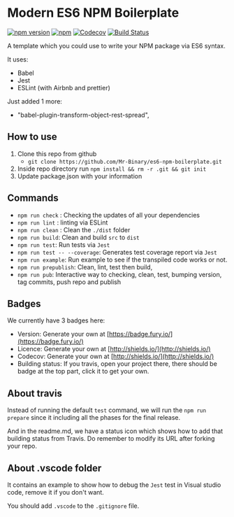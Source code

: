 # Modern ES6 NPM Boilerplate

[![npm version](https://badge.fury.io/js/veasy.svg)](https://badge.fury.io/js/veasy)
[![npm](https://img.shields.io/npm/l/express.svg)](https://www.npmjs.com/package/veasy)
[![Codecov](https://img.shields.io/codecov/c/github/codecov/example-python.svg)](https://github.com/Albert-Gao/modern-es6-npm-boilerplate)
[![Build Status](https://travis-ci.org/Albert-Gao/modern-es6-npm-boilerplate.svg?branch=master)](https://travis-ci.org/Albert-Gao/modern-es6-npm-boilerplate)

A template which you could use to write your NPM package via ES6 syntax.

It uses:

- Babel
- Jest
- ESLint (with Airbnb and prettier)

Just added 1 more:

- "babel-plugin-transform-object-rest-spread",

## How to use

1. Clone this repo from github
   - `git clone https://github.com/Mr-Binary/es6-npm-boilerplate.git`
1. Inside repo directory run `npm install && rm -r .git && git init`
1. Update package.json with your information

## Commands

- `npm run check` : Checking the updates of all your dependencies
- `npm run lint` : linting via ESLint
- `npm run clean` : Clean the `./dist` folder
- `npm run build`: Clean and build `src` to `dist`
- `npm run test`: Run tests via `Jest`
- `npm run test -- --coverage`: Generates test coverage report via `Jest`
- `npm run example`: Run example to see if the transpiled code works or not.
- `npm run prepublish`: Clean, lint, test then build,
- `npm run pub`: Interactive way to checking, clean, test, bumping version, tag commits, push repo and publish

## Badges

We currently have 3 badges here:

- Version: Generate your own at [https://badge.fury.io/](https://badge.fury.io/)
- Licence: Generate your own at [http://shields.io/](http://shields.io/)
- Codecov: Generate your own at [http://shields.io/](http://shields.io/)
- Building status: If you travis, open your project there, there should be badge at the top part, click it to get your own.

## About travis

Instead of running the default `test` command, we will run the `npm run prepare` since it including all the phases for the final release.

And in the readme.md, we have a status icon which shows how to add that building status from Travis. Do remember to modify its URL after forking your repo.

## About .vscode folder

It contains an example to show how to debug the `Jest` test in Visual studio code, remove it if you don't want.

You should add `.vscode` to the `.gitignore` file.